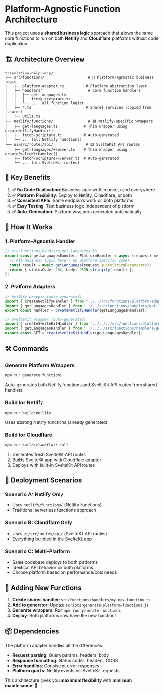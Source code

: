 # Platform-Agnostic Function Architecture

This project uses a **shared business logic** approach that allows the same core functions to run on both **Netlify** and **Cloudflare** platforms without code duplication.

## 🏗️ Architecture Overview

```
translation-helps-mcp/
├── src/functions/                    # 🎯 Platform-agnostic business logic
│   ├── platform-adapter.ts          # Platform abstraction layer
│   ├── handlers/                     # Core function handlers
│   │   ├── get-languages.ts
│   │   ├── fetch-scripture.ts
│   │   └── ... (all function logic)
│   ├── *.ts                         # Shared services (copied from _shared)
│   └── utils.ts
├── netlify/functions/                # 🟦 Netlify-specific wrappers
│   ├── get-languages.ts            # Thin wrapper using createNetlifyHandler()
│   ├── fetch-scripture.ts          # Auto-generated
│   └── ... (all Netlify functions)
└── ui/src/routes/api/               # 🟨 SvelteKit API routes
    ├── get-languages/+server.ts    # Thin wrapper using createSvelteKitHandler()
    ├── fetch-scripture/+server.ts  # Auto-generated
    └── ... (all SvelteKit routes)
```

## 🎯 Key Benefits

1. **✅ No Code Duplication**: Business logic written once, used everywhere
2. **✅ Platform Flexibility**: Deploy to Netlify, Cloudflare, or both
3. **✅ Consistent APIs**: Same endpoints work on both platforms
4. **✅ Easy Testing**: Test business logic independent of platform
5. **✅ Auto-Generation**: Platform wrappers generated automatically

## 🚀 How It Works

### 1. Platform-Agnostic Handler

```typescript
// src/functions/handlers/get-languages.ts
export const getLanguagesHandler: PlatformHandler = async (request) => {
  // All business logic here - no platform-specific code!
  const result = await getLanguages(request.queryStringParameters);
  return { statusCode: 200, body: JSON.stringify(result) };
};
```

### 2. Platform Adapters

```typescript
// Netlify wrapper (auto-generated)
import { createNetlifyHandler } from "../../src/functions/platform-adapter";
import { getLanguagesHandler } from "../../src/functions/handlers/get-languages";
export const handler = createNetlifyHandler(getLanguagesHandler);

// SvelteKit wrapper (auto-generated)
import { createSvelteKitHandler } from "../../../src/functions/platform-adapter";
import { getLanguagesHandler } from "../../../src/functions/handlers/get-languages";
export const GET = createSvelteKitHandler(getLanguagesHandler);
```

## 🛠️ Commands

### Generate Platform Wrappers

```bash
npm run generate:functions
```

Auto-generates both Netlify functions and SvelteKit API routes from shared handlers.

### Build for Netlify

```bash
npm run build:netlify
```

Uses existing Netlify functions (already generated).

### Build for Cloudflare

```bash
npm run build:cloudflare-full
```

1. Generates fresh SvelteKit API routes
2. Builds SvelteKit app with Cloudflare adapter
3. Deploys with built-in SvelteKit API routes

## 🎯 Deployment Scenarios

### Scenario A: Netlify Only

- Uses `netlify/functions/` (Netlify Functions)
- Traditional serverless functions approach

### Scenario B: Cloudflare Only

- Uses `ui/src/routes/api/` (SvelteKit API routes)
- Everything bundled in the SvelteKit app

### Scenario C: Multi-Platform

- Same codebase deploys to both platforms
- Identical API behavior on both platforms
- Choose platform based on performance/cost needs

## 🔧 Adding New Functions

1. **Create shared handler**: `src/functions/handlers/my-new-function.ts`
2. **Add to generator**: Update `scripts/generate-platform-functions.js`
3. **Generate wrappers**: Run `npm run generate:functions`
4. **Deploy**: Both platforms now have the new function!

## 📦 Dependencies

The platform adapter handles all the differences:

- **Request parsing**: Query params, headers, body
- **Response formatting**: Status codes, headers, CORS
- **Error handling**: Consistent error responses
- **Platform quirks**: Netlify events vs. SvelteKit requests

This architecture gives you **maximum flexibility** with **minimum maintenance**! 🎉
